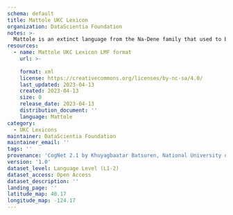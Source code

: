 ```yaml
---
schema: default
title: Mattole UKC Lexicon
organization: DataScientia Foundation
notes: >-
  Mattole is an extinct language from the Na-Dene family that used to be spoken in North America. The UKC Lexicon of Mattole is represented as a lexico-semantic network. It consists of words, word senses, synsets, as well as sense-level and synset-level relationships
resources:
  - name: Mattole UKC Lexicon LMF format
    url: >-
      
    format: xml
    license: https://creativecommons.org/licenses/by-nc-sa/4.0/
    last_updated: 2023-04-13
    created: 2023-04-13
    size: 0
    release_date: 2023-04-13
    distribution_document: ''
    language: Mattole
category:
  - UKC Lexicons
maintainer: DataScientia Foundation
maintainer_email: ''
tags: ''
provenance: 'CogNet 2.1 by Khuyagbaatar Batsuren, National University of Mongolia (http://cognet.ukc.disi.unitn.it); Native Languages of the Americas 2021.11. by Laura Redish and Orrin Lewis (http://www.native-languages.org); Princeton WordNet 2.1 by Princeton University (https://wordnet.princeton.edu)'
version: '1.0'
dataset_level: Language Level (L1-2)
dataset_access: Open Access
dataset_description: ''
landing_page: ''
latitude_map: 40.17
longitude_map: -124.17
---
```


